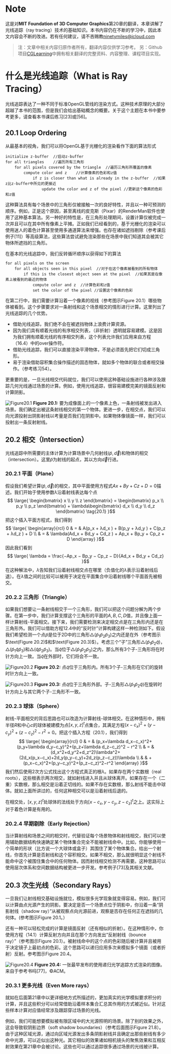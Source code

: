 




# Note
这是对**MIT Foundation of 3D Computer Graphics**第20章的翻译，本章讲解了光线追踪（ray tracing）技术的基础知识。本书内容仍在不断的学习中，因此本文内容会不断的改进。若有任何建议，请不吝赐教<ninetymiles@icloud.com> 

> 注：文章中相关内容归原作者所有，翻译内容仅供学习参考。
> 另：Github项目[CGLearning](https://github.com/nintymiles/CGLearning)中拥有相关翻译的完整资料、内容整理、课程项目实现。
 

# 什么是光线追踪（What is Ray Tracing）
光线追踪表达了一种不同于标准OpenGL管线的渲染方式。这种技术原理的大部分超越了本书的范围，但是我们会给出基础概念的概要。关于这个主题在本书中要参考更多，请查看本书课后练习[23]或[56]。

## 20.1 Loop Ordering
从最基本的视角，我们可以将OpenGL基于光栅化的渲染看作下面的算法形式

```psuedo code
initialize z-buffer  //启动z-buffer
for all triangles    //遍历所有三角形
	for all pixels covered by the triangle  //遍历三角形所覆盖的像素
		compute color and z    //计算像素的色彩和z值
			if z is closer than what is already in the z-buffer  //如果z比z-buffer中所见的更接近
				update the color and z of the pixel //更新这个像素的色彩和z值
```
这种算法具有每个场景中的三角形仅被接触一次的良好特性，并且以一种可预测的顺序。例如，正是这个原因，甚至离线的皮克斯（Pixar）的RenderMan软件也使用了这种基本算法。另一种好的特性是，在三角形处理期间，设置计算仅被完成一次并且可以在其中所有像素上平摊。正如我们已经看到的，基于光栅化的渲染可以使用迷人的着色计算甚至使用多通道算法来增强。也存在诸如遮挡剔除（参考课后例子[11]）等高级算法，这些算法尝试避免渲染那些在场景中我们知道其会被其它物体所遮挡的三角形。

在基本的光线追踪中，我们反转循环顺序以获得如下的算法

```psuedo code
for all pixels on the screen
	for all objects seen in this pixel  //对于在这个像素被看到的所有物体
		if this is the closest object seen at the pixel  //如果其是在像素上被看到的最近的物体
			compute color and z  //计算色彩和z值
			set the color of the pixel //设置这个像素的色彩

```
在第二行中，我们需要计算沿着一个像素的视线（参考图示$\text{Figure 20.1}$）哪些物体被看到。这个步骤要求对一条射线和这个场景相交的情形进行计算。这里列出了光线追踪的几个优势。

- 借助光线追踪，我们绝不会在被遮挡物体上浪费计算资源。
- 因为我们具有顺着光线的有序相交列表，（非折射）透明就容易建模。这是因为我们拥有顺着光线的有序相交列表，这个列表允许我们应用来自方程（16.4）中的over操作符。
- 借助光线追踪，我们可以直接渲染平滑物体，不是必须首先把它们切成三角形。
- 易于渲染借助容积集合操作描述的固态物体，就如多个物体的联合或者相交操作。（参考练习54）。

更重要的是，一旦光线相交代码就位，我们可以使用这种基础设施进行各种涉及跟踪几何光线通过场景的计算。例如，使用光线追踪，很容易建模完美的镜面反射和计算阴影。

![Figure20.1](media/Figure20.1.png)
**Figure 20.1:** 要为成像面上的一个像素上色，一条射线被发出进入场景。我们确定出被这条射线相交的第一个物体。更进一步，在相交点，我们可以向光源投射出阴影射线以考量是否我们在阴影中。如果物体像镜面一样，我们可以投射出一条反射射线。

## 20.2 相交（Intersection）
光线追踪中所需要的主体计算为计算场景中几何射线$(\tilde{p},\vec{d})$和物体的相交（intersection）。这里$\tilde{p}$为射线的起点，其以方向$\vec{d}$行进。

### 20.2.1 平面（Plane）
假设我们希望计算$(\tilde{p},\vec{d})$的相交，其中平面使用方程式$Ax + By + Cz + D = 0$描述。我们开始于使用参数$\lambda$沿着射线表达每个点
$$ \large{
\begin{bmatrix} x \\ y \\ z \end{bmatrix} = 
\begin{bmatrix} p_x \\ p_y \\ p_z \end{bmatrix} +
\lambda\begin{bmatrix} d_x \\ d_y \\ d_z \end{bmatrix} \tag{20.1}
}$$
把这个插入平面方程式，我们得到
$$ \large{
\begin{array}{rcl} 
0 & = & A(p_x + λd_x ) + B(p_y + λd_y ) + C(p_z + λd_z ) + D \\
  & = & \lambda(Ad_x + Bd_y + Cd_z ) + Ap_x + Bp_y + Cp_z + D \end{array} 
}$$
因此我们看到
$$ \large{
\lambda = \frac{−Ap_x − Bp_y − Cp_z − D}{Ad_x + Bd_y + Cd_z}
}$$
在这种解法中，$\lambda$告知我们沿着射线相交点在哪里（负值化的$\lambda$表示沿着射线后退）。在$\lambda$值之间的比较可以被用于决定在平面集合中沿着射线哪个平面首先被相交。

### 20.2.2 三角形（Triangle）
如果我们想要让一条射线相交于一个三角形，我们可以把这个问题分解为两个步骤。在第一步中，我们计算支撑这个三角形的平面的$A,B,C,D$值，并且像上面一样计算射线-平面相交。接下来，我们需要检测来决定相交点是在三角形内还是在三角形外。我们可以借助方程12.4中的“反时针”计算构建这样一种检测如下。假设我们希望检测一个点$\tilde{p}$是位于2D中的三角形$\triangle(\tilde{p}_1\tilde{p}_2\tilde{p}_3)$之内还是在外（参考图示$\text(Figure 20.2)$和$\text(Figure 20.3)$）。考虑三个“子”三角形$\triangle(\tilde{p}_1\tilde{p}_2\tilde{q})$，$\triangle(\tilde{p}_1\tilde{q}\tilde{p}_3)$和$\triangle(\tilde{q}\tilde{p}_2\tilde{p}_3)$。当$\tilde{q}$位于$\triangle(\tilde{p}_1\tilde{p}_2\tilde{p}_3)$之内，那么所有3个子-三角形将在时针方向上一致。当$\tilde{q}$在外部时，它们将会不一致。

![Figure20.2](media/Figure20.2.png)
**Figure 20.2:** 点$\tilde{q}$位于三角形内。所有3个子-三角形在它们的旋转时针方向上一致。

![Figure20.3](media/Figure20.3.png)
**Figure 20.3:** 点$\tilde{q}$位于三角形外部。子-三角形$\triangle(\tilde{p}_1\tilde{p}_2\tilde{q})$在旋转时针方向上与其它两个子-三角形不一致。

### 20.2.3 球体（Sphere）
射线-平面相交的背后思路也可以改造为计算射线-球体相交。在这种情形中，拥有半径$R$和中心$c$的球体被建模为点$[x,y,z]^t$点集合，其满足方程$(x − c_x )^2 + (y − c_y )^2 + (z − c_z )^2 − r^2 = 0$。把这个插入方程（20.1），我们得到
$$ \large{
\begin{array}{rcl} 
0 & = & (p_x+\lambda d_x−c_x)^2+(p_y+\lambda d_y−c_y)^2+(p_z+\lambda d_z−c_z)^2 − r^2 \\
  & = & (d_x^2+d_y^2+d_z^2)\lambda^2+(2d_x(p_x−c_x)+2d_y(p_y−c_y)+2d_z(p_z−c_z))\lambda  \\
  & & +(p_x−c_x)^2+(p_y−c_y)^2+(p_z−c_z)^2−r^2 \end{array} 
}$$
我们然后使用2次方公式找出这个方程式真正的根$\lambda$。如果存在两个实数根（real roots），这些根表示两次相交，就如射线进入并且从球体离开。如果存在一个（二重）实数根，那么相交是沿着正切线的。如果不存在实数根，那么射线不能击中球体。就如上面所讲过的，任何这种相交可以是沿着射线后退的。

在相交处，$[x,y,z]^t$处球体的法线处于方向$[x-c_x,y−c_y,z−c_z]^t$之上。这实际上对于着色计算是有用的。

### 20.2.4 早期剔除（Early Rejection）
当计算射线和场景之间的相交时，代替验证每个场景物体和射线相交，我们可以使用辅助数据结构快速确定某个物体集合完全不能被射线命中。比如，你能够使用一个简单的形状（比方说一个大球体或盒子）其围住了某个物体集合。给出一个射线，你首先计算是否射线和这个容积相交。如果不相交，那么就很明显这个射线不能命中这个被围住集合中的任何物体。因而射线相交检测不再需要。这种思路可以使用层次体系和空间数据结构被更进一步开发。参考例子[73]及其相关文献。

## 20.3 次生光线（Secondary Rays）
一旦我们让射线相交基础设施就位，模拟很多光学现象就变得容易。例如，我们可以计算由点光源产生的阴影。要决定是否一个场景点位于阴影中，你沿着一条“阴影射线（shadow ray）”从被观察点向光源前进，观察是否存在任何正在遮挡的几何体。(参考图示$\text{Figure 20.1}$。）

还有一种可以轻松完成的计算是镜面反射（还有相似的折射）。在这种情形中，你使用方程（14.1）计算反射方向并且在那个方向发出“反射射线（bounce ray）”（参考图示$\text{Figure 20.1}$）。被射线命中的这个点的色彩随后被计算并且被用于决定镜子上最初点的色彩。这个思路可以递归应用多次来模拟多个镜面（或者折射）反射。参考图示$\text{Figure 20.4}$。

![Figure20.4](media/Figure20.4.png)
**Figure 20.4:** 一张最早发布的使用递归光学追踪方式渲染的图像。来自于参考书吗[77]，©️ACM。

### 20.3.1 更多光线（Even More rays）
就如在后面第21章中以更详细地方式所描述的，更加真实的光学模拟要求积分的计算，并且这些积分可以经常借助沿着样本集合汇总其作用的方式被近似。针对这些样本计算对应值经常涉及跟踪穿过场景的光线。

例如，我们可能想要模拟被有限区域中的大光源照明的场景。除了别的效果之外，这会导致软阴影边界（soft shadow boundaries）（参考后面图示$\text{Figure 21.8}$）。由于这种区域光源，通过向区域光源发出多条阴影射线并且确定出那些射线有多少命中光源，可以近似出这种光。其它相似的效果诸如相机镜头的聚焦效果和互相反射效果在第21章中会被讨论。这些也可以通过追踪很多通过场景的光线被计算。

